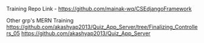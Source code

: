 Training Repo Link - https://github.com/mainak-wq/CSEdjangoFramework

Other grp's MERN Training 
https://github.com/akashyap2013/Quiz_App_Server/tree/Finalizing_Controllers_05
https://github.com/akashyap2013/Quiz_App_Server
